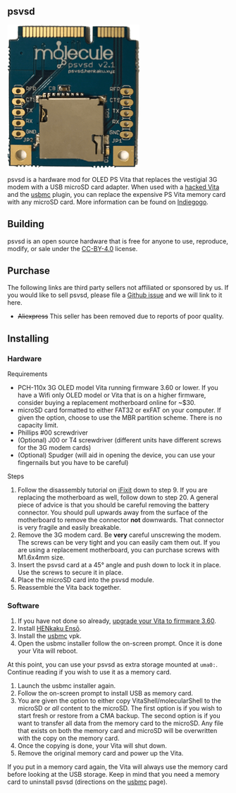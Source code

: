 ## psvsd

![adapter](psvsd.png)

psvsd is a hardware mod for OLED PS Vita that replaces the vestigial 3G modem with a USB microSD card adapter. When used with a [hacked Vita](https://henkaku.xyz/) and the [usbmc](https://github.com/yifanlu/usbmc) plugin, you can replace the expensive PS Vita memory card with any microSD card. More information can be found on [Indiegogo](http://indiegogo.com/projects/ps-vita-3g-to-microsd-card-adapter/x/16550489).

## Building

psvsd is an open source hardware that is free for anyone to use, reproduce, modify, or sale under the [CC-BY-4.0](https://github.com/yifanlu/psvsd/blob/master/LICENSE.txt) license.

## Purchase

The following links are third party sellers not affiliated or sponsored by us. If you would like to sell psvsd, please file a [Github issue](https://github.com/yifanlu/psvsd/issues) and we will link to it here.

* ~~Aliexpress~~ This seller has been removed due to reports of poor quality.

## Installing

### Hardware

Requirements

* PCH-110x 3G OLED model Vita running firmware 3.60 or lower. If you have a Wifi only OLED model or Vita that is on a higher firmware, consider buying a replacement motherboard online for ~$30.
* microSD card formatted to either FAT32 or exFAT on your computer. If given the option, choose to use the MBR partition scheme. There is no capacity limit.
* Phillips #00 screwdriver
* (Optional) J00 or T4 screwdriver (different units have different screws for the 3G modem cards)
* (Optional) Spudger (will aid in opening the device, you can use your fingernails but you have to be careful)

Steps

1. Follow the disassembly tutorial on [iFixit](https://www.ifixit.com/Teardown/PlayStation+Vita+Teardown/7872) down to step 9. If you are replacing the motherboard as well, follow down to step 20. A general piece of advice is that you should be careful removing the battery connector. You should pull upwards away from the surface of the motherboard to remove the connector **not** downwards. That connector is very fragile and easily breakable.
2. Remove the 3G modem card. Be **very** careful unscrewing the modem. The screws can be very tight and you can easily cam them out. If you are using a replacement motherboard, you can purchase screws with M1.6x4mm size.
3. Insert the psvsd card at a 45° angle and push down to lock it in place. Use the screws to secure it in place.
4. Place the microSD card into the psvsd module.
5. Reassemble the Vita back together.

### Software

1. If you have not done so already, [upgrade your Vita to firmware 3.60](https://henkaku.xyz/usage/#upgrading-to-360).
2. Install [HENkaku Ensō](https://enso.henkaku.xyz).
3. Install the [usbmc](https://github.com/yifanlu/usbmc/releases/latest) vpk.
4. Open the usbmc installer follow the on-screen prompt. Once it is done your Vita will reboot.

At this point, you can use your psvsd as extra storage mounted at `uma0:`. Continue reading if you wish to use it as a memory card.

1. Launch the usbmc installer again.
2. Follow the on-screen prompt to install USB as memory card.
3. You are given the option to either copy VitaShell/molecularShell to the microSD or _all_ content to the microSD. The first option is if you wish to start fresh or restore from a CMA backup. The second option is if you want to transfer all data from the memory card to the microSD. Any file that exists on both the memory card and microSD will be overwritten with the copy on the memory card.
4. Once the copying is done, your Vita will shut down.
5. Remove the original memory card and power up the Vita.

If you put in a memory card again, the Vita will always use the memory card before looking at the USB storage. Keep in mind that you need a memory card to uninstall psvsd (directions on the [usbmc](https://github.com/yifanlu/usbmc) page).
